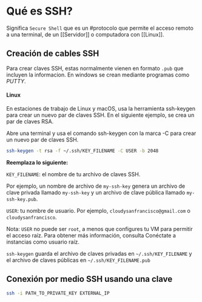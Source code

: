 # Qué es SSH?

Significa `Secure Shell` que es un #protocolo que permite el acceso remoto a una terminal, de un [[Servidor]] o computadora con [[Linux]].

## Creación de cables SSH
Para crear claves SSH, estas normalmente vienen en formato `.pub` que incluyen la informacion. 
En windows se crean mediante programas como *PUTTY*.

#### Linux
En estaciones de trabajo de Linux y macOS, usa la herramienta ssh-keygen para crear un nuevo par de claves SSH. En el siguiente ejemplo, se crea un par de claves RSA.

Abre una terminal y usa el comando ssh-keygen con la marca -C para crear un nuevo par de claves SSH.

```bash
ssh-keygen -t rsa -f ~/.ssh/KEY_FILENAME -C USER -b 2048
```

**Reemplaza lo siguiente:**

`KEY_FILENAME`: el nombre de tu archivo de claves SSH.

Por ejemplo, un nombre de archivo de `my-ssh-key` genera un archivo de clave privada llamado `my-ssh-key` y un archivo de clave pública llamado `my-ssh-key.pub`.

`USER`: tu nombre de usuario. Por ejemplo, `cloudysanfrancisco@gmail.com` o `cloudysanfrancisco`.

Nota: `USER` no puede ser `root`, a menos que configures tu VM para permitir el acceso raíz. Para obtener más información, consulta Conéctate a instancias como usuario raíz.

`ssh-keygen` guarda el archivo de claves privadas en `~/.ssh/KEY_FILENAME` y el archivo de claves públicas en `~/.ssh/KEY_FILENAME.pub`

## Conexión por medio SSH usando una clave

```bash
ssh -i PATH_TO_PRIVATE_KEY EXTERNAL_IP
```